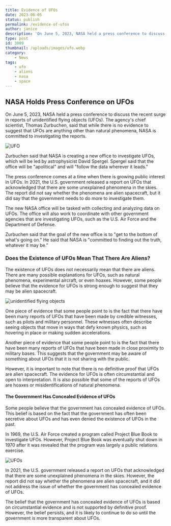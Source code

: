 ```yaml
---
title: Evidence of UFOs
date: 2023-06-05
status: publish
permalink: /evidence-of-ufos
author: janice
description: 'On June 5, 2023, NASA held a press conference to discuss the recent surge in reports of UFOs'
type: post
id: 3009
thumbnail: /uploads/images/ufo.webp
category:
    - News
tags:
    - ufo
    - aliens
    - nasa
    - space
---
```


## NASA Holds Press Conference on UFOs

On June 5, 2023, NASA held a press conference to discuss the recent surge in reports of unidentified flying objects (UFOs). The agency's chief scientist, Thomas Zurbuchen, said that while there is no evidence to suggest that UFOs are anything other than natural phenomena, NASA is committed to investigating the reports.

![UFO](/uploads/images/ufo.webp)

Zurbuchen said that NASA is creating a new office to investigate UFOs, which will be led by astrophysicist David Spergel. Spergel said that the office will be "apolitical" and will "follow the data wherever it leads."

The press conference comes at a time when there is growing public interest in UFOs. In 2021, the U.S. government released a report on UFOs that acknowledged that there are some unexplained phenomena in the skies. The report did not say whether the phenomena are alien spacecraft, but it did say that the government needs to do more to investigate them.

The new NASA office will be tasked with collecting and analyzing data on UFOs. The office will also work to coordinate with other government agencies that are investigating UFOs, such as the U.S. Air Force and the Department of Defense.

Zurbuchen said that the goal of the new office is to "get to the bottom of what's going on." He said that NASA is "committed to finding out the truth, whatever it may be."

### Does the Existence of UFOs Mean That There Are Aliens?

The existence of UFOs does not necessarily mean that there are aliens. There are many possible explanations for UFOs, such as natural phenomena, experimental aircraft, or even hoaxes. However, some people believe that the evidence for UFOs is strong enough to suggest that they may be alien spacecraft.

![unidentified flying objects](/uploads/images/ufos.webp)

One piece of evidence that some people point to is the fact that there have been many reports of UFOs that have been made by credible witnesses, such as pilots and military personnel. These witnesses often describe seeing objects that move in ways that defy known physics, such as hovering in place or making sudden accelerations.

Another piece of evidence that some people point to is the fact that there have been many reports of UFOs that have been made in close proximity to military bases. This suggests that the government may be aware of something about UFOs that it is not sharing with the public.

However, it is important to note that there is no definitive proof that UFOs are alien spacecraft. The evidence for UFOs is often circumstantial and open to interpretation. It is also possible that some of the reports of UFOs are hoaxes or misidentifications of natural phenomena.

#### The Government Has Concealed Evidence of UFOs

Some people believe that the government has concealed evidence of UFOs. This belief is based on the fact that the government has often been secretive about UFOs and has even denied the existence of UFOs in the past.

In 1969, the U.S. Air Force created a program called Project Blue Book to investigate UFOs. However, Project Blue Book was eventually shut down in 1970 after it was revealed that the program was largely a public relations exercise.

![UFOs](/uploads/images/ufo-2.webp)

In 2021, the U.S. government released a report on UFOs that acknowledged that there are some unexplained phenomena in the skies. However, the report did not say whether the phenomena are alien spacecraft, and it did not address the issue of whether the government has concealed evidence of UFOs.

The belief that the government has concealed evidence of UFOs is based on circumstantial evidence and is not supported by definitive proof. However, the belief persists, and it is likely to continue to do so until the government is more transparent about UFOs.